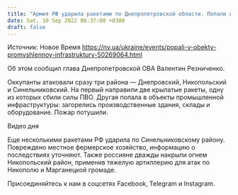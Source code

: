 ```yaml
---
title: "Армия РФ ударила ракетами по Днепропетровской области. Попали в объекты промышленной инфраструктуры"
date: Sat, 10 Sep 2022 08:37:00 +0300
draft: false
---
```

Источник: Новое Время https://nv.ua/ukraine/events/popali-v-obekty-promyshlennoy-infrastruktury-50269064.html


Об этом сообщил глава Днепропетровской ОВА Валентин Резниченко.

Оккупанты атаковали сразу три района — Днепровский, Никопольский и Синельниковский. На первый направили две крылатые ракеты, одну из которых сбили силы ПВО. Другая попала в объекты промышленной инфраструктуры: загорелись производственные здания, склады и оборудование. Пожар потушили.

 Видео дня   

Еще несколькими ракетами РФ ударила по Синельниковскому району. Повреждено местное фермерское хозяйство, информацию о последствиях уточняют. Также россияне дважды накрыли огнем Никопольский район, применив тяжелую артиллерию для атак по Никополю и Марганецкой громаде.

Присоединяйтесь к нам в соцсетях Facebook, Telegram и Instagram.
